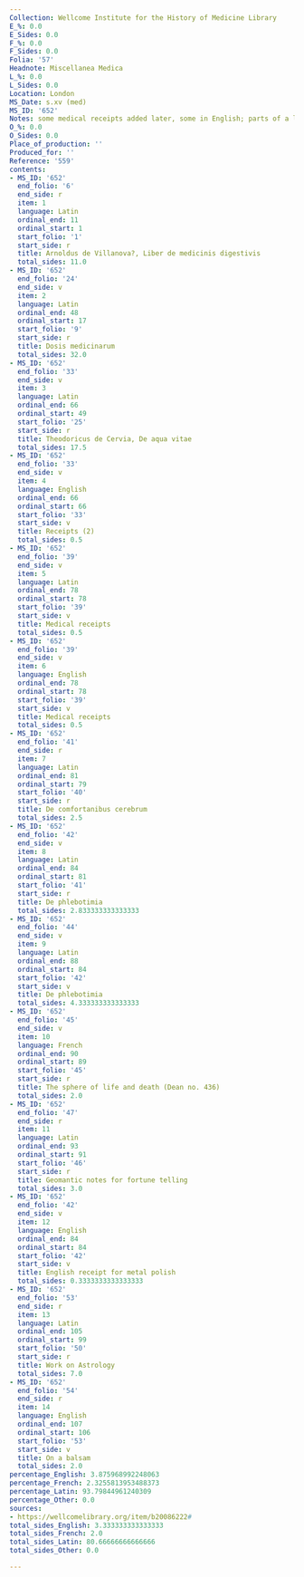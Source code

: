 ```yaml
---
Collection: Wellcome Institute for the History of Medicine Library
E_%: 0.0
E_Sides: 0.0
F_%: 0.0
F_Sides: 0.0
Folia: '57'
Headnote: Miscellanea Medica
L_%: 0.0
L_Sides: 0.0
Location: London
MS_Date: s.xv (med)
MS_ID: '652'
Notes: some medical receipts added later, some in English; parts of a larger MS
O_%: 0.0
O_Sides: 0.0
Place_of_production: ''
Produced_for: ''
Reference: '559'
contents:
- MS_ID: '652'
  end_folio: '6'
  end_side: r
  item: 1
  language: Latin
  ordinal_end: 11
  ordinal_start: 1
  start_folio: '1'
  start_side: r
  title: Arnoldus de Villanova?, Liber de medicinis digestivis
  total_sides: 11.0
- MS_ID: '652'
  end_folio: '24'
  end_side: v
  item: 2
  language: Latin
  ordinal_end: 48
  ordinal_start: 17
  start_folio: '9'
  start_side: r
  title: Dosis medicinarum
  total_sides: 32.0
- MS_ID: '652'
  end_folio: '33'
  end_side: v
  item: 3
  language: Latin
  ordinal_end: 66
  ordinal_start: 49
  start_folio: '25'
  start_side: r
  title: Theodoricus de Cervia, De aqua vitae
  total_sides: 17.5
- MS_ID: '652'
  end_folio: '33'
  end_side: v
  item: 4
  language: English
  ordinal_end: 66
  ordinal_start: 66
  start_folio: '33'
  start_side: v
  title: Receipts (2)
  total_sides: 0.5
- MS_ID: '652'
  end_folio: '39'
  end_side: v
  item: 5
  language: Latin
  ordinal_end: 78
  ordinal_start: 78
  start_folio: '39'
  start_side: v
  title: Medical receipts
  total_sides: 0.5
- MS_ID: '652'
  end_folio: '39'
  end_side: v
  item: 6
  language: English
  ordinal_end: 78
  ordinal_start: 78
  start_folio: '39'
  start_side: v
  title: Medical receipts
  total_sides: 0.5
- MS_ID: '652'
  end_folio: '41'
  end_side: r
  item: 7
  language: Latin
  ordinal_end: 81
  ordinal_start: 79
  start_folio: '40'
  start_side: r
  title: De comfortanibus cerebrum
  total_sides: 2.5
- MS_ID: '652'
  end_folio: '42'
  end_side: v
  item: 8
  language: Latin
  ordinal_end: 84
  ordinal_start: 81
  start_folio: '41'
  start_side: r
  title: De phlebotimia
  total_sides: 2.833333333333333
- MS_ID: '652'
  end_folio: '44'
  end_side: v
  item: 9
  language: Latin
  ordinal_end: 88
  ordinal_start: 84
  start_folio: '42'
  start_side: v
  title: De phlebotimia
  total_sides: 4.333333333333333
- MS_ID: '652'
  end_folio: '45'
  end_side: v
  item: 10
  language: French
  ordinal_end: 90
  ordinal_start: 89
  start_folio: '45'
  start_side: r
  title: The sphere of life and death (Dean no. 436)
  total_sides: 2.0
- MS_ID: '652'
  end_folio: '47'
  end_side: r
  item: 11
  language: Latin
  ordinal_end: 93
  ordinal_start: 91
  start_folio: '46'
  start_side: r
  title: Geomantic notes for fortune telling
  total_sides: 3.0
- MS_ID: '652'
  end_folio: '42'
  end_side: v
  item: 12
  language: English
  ordinal_end: 84
  ordinal_start: 84
  start_folio: '42'
  start_side: v
  title: English receipt for metal polish
  total_sides: 0.3333333333333333
- MS_ID: '652'
  end_folio: '53'
  end_side: r
  item: 13
  language: Latin
  ordinal_end: 105
  ordinal_start: 99
  start_folio: '50'
  start_side: r
  title: Work on Astrology
  total_sides: 7.0
- MS_ID: '652'
  end_folio: '54'
  end_side: r
  item: 14
  language: English
  ordinal_end: 107
  ordinal_start: 106
  start_folio: '53'
  start_side: v
  title: On a balsam
  total_sides: 2.0
percentage_English: 3.875968992248063
percentage_French: 2.3255813953488373
percentage_Latin: 93.79844961240309
percentage_Other: 0.0
sources:
- https://wellcomelibrary.org/item/b20086222#
total_sides_English: 3.333333333333333
total_sides_French: 2.0
total_sides_Latin: 80.66666666666666
total_sides_Other: 0.0

---
```

